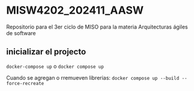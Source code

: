 # MISW4202_202411_AASW

Repositorio para el 3er ciclo de MISO para la materia Arquitecturas ágiles de software

## inicializar el projecto

`docker-compose up` o `docker compose up`

Cuando se agregan o rremueven librerias: `docker compose up --build --force-recreate`
